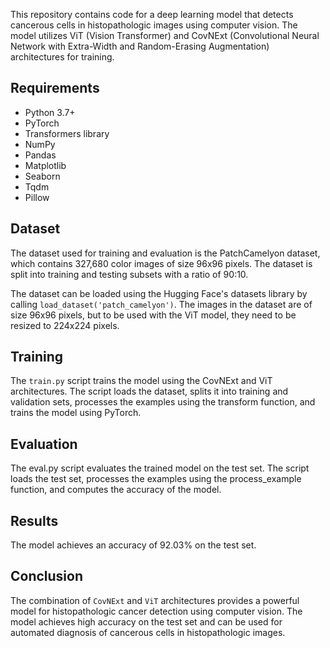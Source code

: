 

This repository contains code for a deep learning model that detects cancerous cells in histopathologic images using computer vision. The model utilizes ViT (Vision Transformer) and CovNExt (Convolutional Neural Network with Extra-Width and Random-Erasing Augmentation) architectures for training.

## Requirements
- Python 3.7+
- PyTorch
- Transformers library
- NumPy
- Pandas
- Matplotlib
- Seaborn
- Tqdm
- Pillow

## Dataset
The dataset used for training and evaluation is the PatchCamelyon dataset, which contains 327,680 color images of size 96x96 pixels. The dataset is split into training and testing subsets with a ratio of 90:10.

The dataset can be loaded using the Hugging Face's datasets library by calling `load_dataset('patch_camelyon')`. The images in the dataset are of size 96x96 pixels, but to be used with the ViT model, they need to be resized to 224x224 pixels.

## Training
The `train.py` script trains the model using the CovNExt and ViT architectures. The script loads the dataset, splits it into training and validation sets, processes the examples using the transform function, and trains the model using PyTorch.
## Evaluation
The eval.py script evaluates the trained model on the test set. The script loads the test set, processes the examples using the process_example function, and computes the accuracy of the model.
 
## Results
The model achieves an accuracy of 92.03% on the test set.

## Conclusion
The combination of `CovNExt` and `ViT` architectures provides a powerful model for histopathologic cancer detection using computer vision. The model achieves high accuracy on the test set and can be used for automated diagnosis of cancerous cells in histopathologic images.
